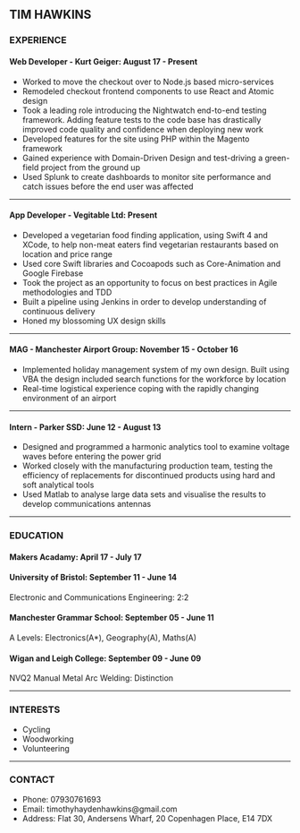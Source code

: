 ## TIM HAWKINS ##

### EXPERIENCE ###

#### Web Developer - Kurt Geiger: August 17 - Present ####
<ul>
  <li>Worked to move the checkout over to Node.js based micro-services</li>
  <li>Remodeled checkout frontend components to use React and Atomic design</li>
  <li>Took a leading role introducing the Nightwatch end-to-end testing framework. Adding feature tests to the code base has drastically improved code quality and confidence when deploying new work</li>
    <li>Developed features for the site using PHP within the Magento framework</li>
  <li>Gained experience with Domain-Driven Design and test-driving a green-field project from the ground up</li>
  <li>Used Splunk to create dashboards to monitor site performance and catch issues before the end user was affected</li>
</ul>

---

#### App Developer - Vegitable Ltd: Present ####
<ul>
  <li>Developed a vegetarian food finding application, using Swift 4 and XCode, to help non-meat eaters find vegetarian restaurants based on location and price range</li>
  <li>Used core Swift libraries and Cocoapods such as Core-Animation and Google Firebase</li>
  <li>Took the project as an opportunity to focus on best practices in Agile methodologies and TDD</li>
  <li>Built a pipeline using Jenkins in order to develop understanding of continuous delivery</li>
  <li>Honed my blossoming UX design skills</li>
</ul>

---

#### MAG - Manchester Airport Group: November 15 - October 16 ####
<ul>
  <li>Implemented holiday management system of my own design. Built using VBA the design included search functions for the workforce by location</li>
  <li>Real-time logistical experience coping with the rapidly changing environment of an airport</li>
</ul>

---

#### Intern - Parker SSD: June 12 - August 13 ####
<ul>
  <li>Designed and programmed a harmonic analytics tool to examine voltage waves before entering the power grid</li>
  <li>Worked closely with the manufacturing production team, testing the efficiency of replacements for discontinued products using hard and soft analytical tools</li>
  <li>Used Matlab to analyse large data sets and visualise the results to develop communications antennas</li>
</ul>

---

### EDUCATION ###

#### Makers Acadamy: April 17 - July 17 ####

#### University of Bristol: September 11 - June 14 ####
Electronic and Communications Engineering: 2:2

#### Manchester Grammar School: September 05 - June 11 ####
A Levels: Electronics(A*), Geography(A), Maths(A)

#### Wigan and Leigh College: September 09 - June 09 ####
NVQ2 Manual Metal Arc Welding: Distinction

---

### INTERESTS ###
<ul>
  <li>Cycling</li>
  <li>Woodworking</li>
  <li>Volunteering</li>
</ul>

---

### CONTACT ###
<ul>
  <li>Phone: 07930761693</li>
  <li>Email: timothyhaydenhawkins@gmail.com</li>
  <li>Address: Flat 30, Andersens Wharf, 20 Copenhagen Place, E14 7DX
</ul>
